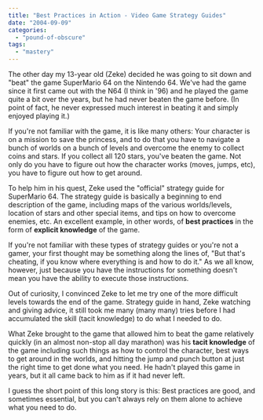 ```yaml
---
title: "Best Practices in Action - Video Game Strategy Guides"
date: "2004-09-09"
categories: 
  - "pound-of-obscure"
tags: 
  - "mastery"
---
```


The other day my 13-year old (Zeke) decided he was going to sit down and "beat" the game SuperMario 64 on the Nintendo 64. We've had the game since it first came out with the N64 (I think in '96) and he played the game quite a bit over the years, but he had never beaten the game before. (In point of fact, he never expressed much interest in beating it and simply enjoyed playing it.)  
  
If you're not familiar with the game, it is like many others: Your character is on a mission to save the princess, and to do that you have to navigate a bunch of worlds on a bunch of levels and overcome the enemy to collect coins and stars. If you collect all 120 stars, you've beaten the game. Not only do you have to figure out how the character works (moves, jumps, etc), you have to figure out how to get around.  
  
To help him in his quest, Zeke used the "official" strategy guide for SuperMario 64. The strategy guide is basically a beginning to end description of the game, including maps of the various worlds/levels, location of stars and other special items, and tips on how to overcome enemies, etc. An excellent example, in other words, of **best practices** in the form of **explicit knowledge** of the game.  
  
If you're not familiar with these types of strategy guides or you're not a gamer, your first thought may be something along the lines of, "But that's cheating, if you know where everything is and how to do it." As we all know, however, just because you have the instructions for something doesn't mean you have the ability to execute those instructions.  
  
Out of curiosity, I convinced Zeke to let me try one of the more difficult levels towards the end of the game. Strategy guide in hand, Zeke watching and giving advice, it still took me many (many many) tries before I had accumulated the skill (tacit knowledge) to do what I needed to do.  
  
What Zeke brought to the game that allowed him to beat the game relatively quickly (in an almost non-stop all day marathon) was his **tacit knowledge** of the game including such things as how to control the character, best ways to get around in the worlds, and hitting the jump and punch button at just the right time to get done what you need. He hadn't played this game in years, but it all came back to him as if it had never left.  
  
I guess the short point of this long story is this: Best practices are good, and sometimes essential, but you can't always rely on them alone to achieve what you need to do.
